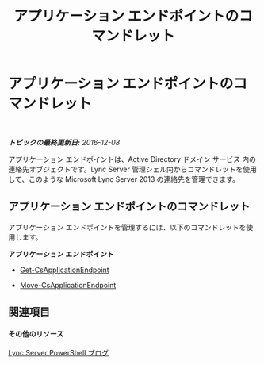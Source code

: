 ﻿---
title: アプリケーション エンドポイントのコマンドレット
TOCTitle: アプリケーション エンドポイントのコマンドレット
ms:assetid: 940e7d52-1fd0-4f7e-a116-ac5501477fb0
ms:mtpsurl: https://technet.microsoft.com/ja-jp/library/Gg415665(v=OCS.15)
ms:contentKeyID: 48272892
ms.date: 12/10/2016
mtps_version: v=OCS.15
ms.translationtype: HT
---

# アプリケーション エンドポイントのコマンドレット

 

_**トピックの最終更新日:** 2016-12-08_

アプリケーション エンドポイントは、Active Directory ドメイン サービス 内の連絡先オブジェクトです。Lync Server 管理シェル内からコマンドレットを使用して、このような Microsoft Lync Server 2013 の連絡先を管理できます。

## アプリケーション エンドポイントのコマンドレット

アプリケーション エンドポイントを管理するには、以下のコマンドレットを使用します。

**アプリケーション エンドポイント**

  -   
    [Get-CsApplicationEndpoint](get-csapplicationendpoint.md)

  -   
    [Move-CsApplicationEndpoint](move-csapplicationendpoint.md)

## 関連項目

#### その他のリソース

[Lync Server PowerShell ブログ](http://go.microsoft.com/fwlink/?linkid=203150%26clcid=0x411)

